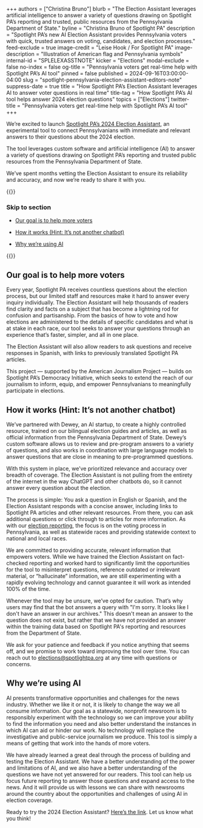 +++
authors = ["Christina Bruno"]
blurb = "The Election Assistant leverages artificial intelligence to answer a variety of questions drawing on Spotlight PA’s reporting and trusted, public resources from the Pennsylvania Department of State."
byline = "Christina Bruno of Spotlight PA"
description = "Spotlight PA’s new AI Election Assistant provides Pennsylvania voters with quick, trusted answers on voting, candidates, and election processes."
feed-exclude = true
image-credit = "Leise Hook / For Spotlight PA"
image-description = "Illustration of American flag and Pennsylvania symbols"
internal-id = "SPLELEXASSTNOTE"
kicker = "Elections"
modal-exclude = false
no-index = false
og-title = "Pennsylvania voters get real-time help with Spotlight PA’s AI tool"
pinned = false
published = 2024-09-16T03:00:00-04:00
slug = "spotlight-pennsylvania-election-assistant-editors-note"
suppress-date = true
title = "How Spotlight PA’s Election Assistant leverages AI to answer voter questions in real time"
title-tag = "How Spotlight PA’s AI tool helps answer 2024 election questions"
topics = ["Elections"]
twitter-title = "Pennsylvania voters get real-time help with Spotlight PA’s AI tool"
+++

We’re excited to launch <a href="https://www.spotlightpa.org/elections/assistant/">Spotlight PA’s 2024 Election Assistant</a>, an experimental tool to connect Pennsylvanians with immediate and relevant answers to their questions about the 2024 election.

The tool leverages custom software and artificial intelligence (AI) to answer a variety of questions drawing on Spotlight PA’s reporting and trusted public resources from the Pennsylvania Department of State.

We’ve spent months vetting the Election Assistant to ensure its reliability and accuracy, and now we’re ready to share it with you.

{{<toc>}}

### Skip to section

- <a href="#spl-heading-1">Our goal is to help more voters</a>

- <a href="#spl-heading-2">How it works (Hint: It’s not another chatbot)</a>

- <a href="#spl-heading-3">Why we’re using AI</a>

{{</toc>}}

<h2 id="spl-heading-1">Our goal is to help more voters</h2>

Every year, Spotlight PA receives countless questions about the election process, but our limited staff and resources make it hard to answer every inquiry individually. The Election Assistant will help thousands of readers find clarity and facts on a subject that has become a lightning rod for confusion and partisanship. From the basics of how to vote and how elections are administered to the details of specific candidates and what is at stake in each race, our tool seeks to answer your questions through an experience that’s faster, simpler, and all in one place.

The Election Assistant will also allow readers to ask questions and receive responses in Spanish, with links to previously translated Spotlight PA articles.

This project — supported by the American Journalism Project — builds on Spotlight PA’s Democracy Initiative, which seeks to extend the reach of our journalism to inform, equip, and empower Pennsylvanians to meaningfully participate in elections.

<h2 id="spl-heading-2">How it works (Hint: It’s not another chatbot)</h2>

We’ve partnered with Dewey, an AI startup, to create a highly controlled resource, trained on our bilingual election guides and articles, as well as official information from the Pennsylvania Department of State. Dewey’s custom software allows us to review and pre-program answers to a variety of questions, and also works in coordination with large language models to answer questions that are close in meaning to pre-programmed questions.

With this system in place, we’ve prioritized relevance and accuracy over breadth of coverage. The Election Assistant is not pulling from the entirety of the internet in the way ChatGPT and other chatbots do, so it cannot answer every question about the election.

The process is simple: You ask a question in English or Spanish, and the Election Assistant responds with a concise answer, including links to Spotlight PA articles and other relevant resources. From there, you can ask additional questions or click through to articles for more information. As with our <a href="https://www.spotlightpa.org/news/2024/01/pennsylvania-2024-election-coverage-president-senate-row-offices-pan/">election reporting</a>, the focus is on the voting process in Pennsylvania, as well as statewide races and providing statewide context to national and local races.

We are committed to providing accurate, relevant information that empowers voters. While we have trained the Election Assistant on fact-checked reporting and worked hard to significantly limit the opportunities for the tool to misinterpret questions, reference outdated or irrelevant material, or “hallucinate” information, we are still experimenting with a rapidly evolving technology and cannot guarantee it will work as intended 100% of the time.

Whenever the tool may be unsure, we’ve opted for caution. That’s why users may find that the bot answers a query with &#34;I&#39;m sorry. It looks like I don&#39;t have an answer in our archives.&#34; This doesn&#39;t mean an answer to the question does not exist, but rather that we have not provided an answer within the training data based on Spotlight PA&#39;s reporting and resources from the Department of State.

We ask for your patience and feedback if you notice anything that seems off, and we promise to work toward improving the tool over time. You can reach out to <a href="mailto:elections@spotlightpa.org">elections@spotlightpa.org</a> at any time with questions or concerns.

<h2 id="spl-heading-3">Why we’re using AI</h2>

AI presents transformative opportunities and challenges for the news industry. Whether we like it or not, it is likely to change the way we all consume information. Our goal as a statewide, nonprofit newsroom is to responsibly experiment with the technology so we can improve your ability to find the information you need and also better understand the instances in which AI can aid or hinder our work. No technology will replace the investigative and public-service journalism we produce. This tool is simply a means of getting that work into the hands of more voters.

We have already learned a great deal through the process of building and testing the Election Assistant. We have a better understanding of the power and limitations of AI, and we also have a better understanding of the questions we have not yet answered for our readers. This tool can help us focus future reporting to answer those questions and expand access to the news. And it will provide us with lessons we can share with newsrooms around the country about the opportunities and challenges of using AI in election coverage.

Ready to try the 2024 Election Assistant? <a href="https://www.spotlightpa.org/elections/assistant/">Here’s the link</a>. Let us know what you think!

